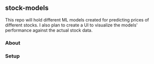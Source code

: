 ## stock-models

This repo will hold different ML models created for predicting prices of different stocks. I also plan to create a UI to visualize the models' performance against the actual stock data. 

### About

### Setup

